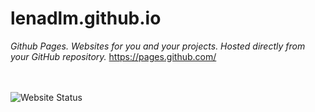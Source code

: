 # lenadlm.github.io
*Github Pages. Websites for you and your projects. Hosted directly from your GitHub repository.*
https://pages.github.com/

<br><br>
<img src='/website?down_color=lightgrey&down_message=offline&up_color=blue&up_message=online&url=https://lenadlm.github.io'
	alt='Website Status'>
